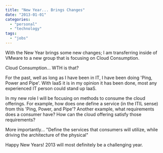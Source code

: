```yaml
---
title: "New Year... Brings Changes"
date: "2013-01-01"
categories: 
  - "personal"
  - "technology"
tags: 
  - "jobs"
---
```


With the New Year brings some new changes; I am transferring inside of VMware to a new group that is focusing on Cloud Consumption.

Cloud Consumption... WTH is that?

For the past, well as long as I have been in IT, I have been doing 'Ping, Power and Pipe'. With IaaS it is in my opinion it has been done, most any experienced IT person could stand up IaaS.

In my new role I will be focusing on methods to consume the cloud offerings. For example, how does one define a service (in the ITIL sense) from this 'Ping, Power, and Pipe'? Another example, what requirements does a consumer have? How can the cloud offering satisfy those requirements?

More importantly... "Define the services that consumers will utilize, while driving the architecture of the physical"

Happy New Years! 2013 will most definitely be a challenging year.
